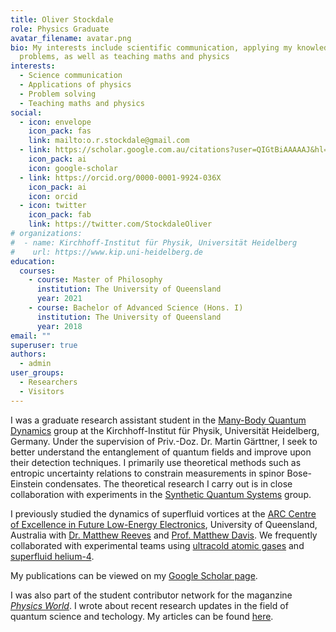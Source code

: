 ```yaml
---
title: Oliver Stockdale
role: Physics Graduate
avatar_filename: avatar.png
bio: My interests include scientific communication, applying my knowledge of physics to solve 
  problems, as well as teaching maths and physics
interests:
  - Science communication
  - Applications of physics
  - Problem solving
  - Teaching maths and physics
social:
  - icon: envelope
    icon_pack: fas
    link: mailto:o.r.stockdale@gmail.com
  - link: https://scholar.google.com.au/citations?user=QIGtBiAAAAAJ&hl=en
    icon_pack: ai
    icon: google-scholar
  - link: https://orcid.org/0000-0001-9924-036X
    icon_pack: ai
    icon: orcid
  - icon: twitter
    icon_pack: fab
    link: https://twitter.com/StockdaleOliver
# organizations:
#  - name: Kirchhoff-Institut für Physik, Universität Heidelberg
#    url: https://www.kip.uni-heidelberg.de
education:
  courses:
    - course: Master of Philosophy
      institution: The University of Queensland
      year: 2021
    - course: Bachelor of Advanced Science (Hons. I)
      institution: The University of Queensland
      year: 2018
email: ""
superuser: true
authors:
  - admin
user_groups:
  - Researchers
  - Visitors
---
```

I was a graduate research assistant student in the [Many-Body Quantum 
Dynamics](https://mbqd.de) group at the 
Kirchhoff-Institut für Physik, Universität Heidelberg, Germany. Under the supervision of Priv.-Doz. Dr. Martin Gärttner, I seek to better understand the entanglement of quantum fields and improve upon their detection techniques. I primarily use theoretical methods such as entropic uncertainty relations to constrain measurements in spinor Bose-Einstein condensates. The theoretical research I carry out is in close collaboration with experiments in the [Synthetic Quantum Systems](https://synqs.org) group.

I previously studied the dynamics of superfluid vortices at the [ARC Centre of Excellence in Future Low-Energy 
Electronics](https://www.fleet.org.au), University of Queensland, Australia with [Dr. Matthew 
Reeves](https://researchers.uq.edu.au/researcher/16962) and [Prof. Matthew 
Davis](https://researchers.uq.edu.au/researcher/1134). We frequently collaborated with experimental teams using 
[ultracold atomic gases](https://bec.equs.org) and [superfluid helium-4](https://qo.lab.uq.edu.au).

My publications can be viewed on my [Google Scholar page](https://scholar.google.com.au/citations?user=QIGtBiAAAAAJ&hl=en).

I was also part of the student contributor network for the maganzine [*Physics 
World*](https://physicsworld.com). I wrote about recent research updates in the field of 
quantum science and techology. My articles can be found [here](https://physicsworld.com/author/oliver-stockdale/).
